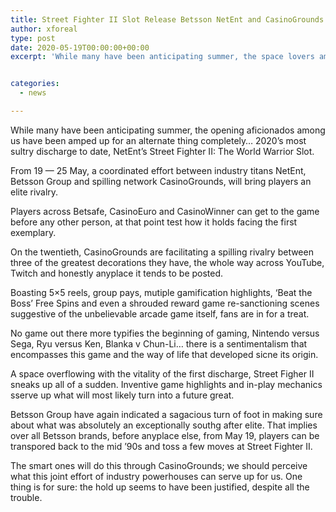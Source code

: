 ```yaml
---
title: Street Fighter II Slot Release Betsson NetEnt and CasinoGrounds work together to convey most sizzling arrival of 2020
author: xforeal 
type: post
date: 2020-05-19T00:00:00+00:00
excerpt: 'While many have been anticipating summer, the space lovers among us have been amped up for an alternate thing entirely '


categories:
  - news

---
```

While many have been anticipating summer, the opening aficionados among us have been amped up for an alternate thing completely&#8230; 2020&#8217;s most sultry discharge to date, NetEnt&#8217;s Street Fighter II: The World Warrior Slot. 

From 19 &#8212; 25 May, a coordinated effort between industry titans NetEnt, Betsson Group and spilling network CasinoGrounds, will bring players an elite rivalry. 

Players across Betsafe, CasinoEuro and CasinoWinner can get to the game before any other person, at that point test how it holds facing the first exemplary. 

On the twentieth, CasinoGrounds are facilitating a spilling rivalry between three of the greatest decorations they have, the whole way across YouTube, Twitch and honestly anyplace it tends to be posted. 

Boasting 5&#215;5 reels, group pays, mutiple gamification highlights, &#8216;Beat the Boss&#8217; Free Spins and even a shrouded reward game re-sanctioning scenes suggestive of the unbelievable arcade game itself, fans are in for a treat. 

No game out there more typifies the beginning of gaming, Nintendo versus Sega, Ryu versus Ken, Blanka v Chun-Li&#8230; there is a sentimentalism that encompasses this game and the way of life that developed sicne its origin. 

A space overflowing with the vitality of the first discharge, Street Figher II sneaks up all of a sudden. Inventive game highlights and in-play mechanics sserve up what will most likely turn into a future great. 

Betsson Group have again indicated a sagacious turn of foot in making sure about what was absolutely an exceptionally southg after elite. That implies over all Betsson brands, before anyplace else, from May 19, players can be transpored back to the mid &#8217;90s and toss a few moves at Street Fighter II. 

The smart ones will do this through CasinoGrounds; we should perceive what this joint effort of industry powerhouses can serve up for us. One thing is for sure: the hold up seems to have been justified, despite all the trouble.